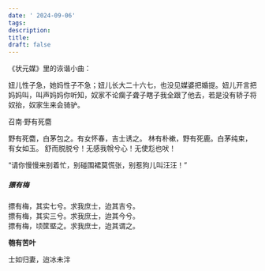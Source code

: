 ```yaml
---
date: ' 2024-09-06'
tags: 
description: 
title: 
draft: false
---
```

《状元媒》里的诙谐小曲：

 妞儿性子急，她妈性子不急；妞儿长大二十六七，也没见媒婆把婚提。妞儿开言把妈妈叫，叫声妈妈你听知，奴家不论瘸子聋子瞎子我全跟了他去，若是没有轿子将奴抬，奴家生来会骑驴。


召南·野有死麕

野有死麕，白茅包之。有女怀春，吉士诱之。
林有朴樕，野有死鹿。白茅纯束，有女如玉。
舒⽽脱脱兮！⽆感我帨兮⼼！无使尨也吠！

“请你慢慢来别着忙，别碰围裙莫慌张，别惹狗儿叫汪汪！”

##### 摽有梅
摽有梅，其实七兮。求我庶士，迨其吉兮。  
摽有梅，其实三兮。求我庶士，迨其今兮。  
摽有梅，顷筐塈之。求我庶士，迨其谓之。

**匏有苦叶**

士如归妻，迨冰未泮